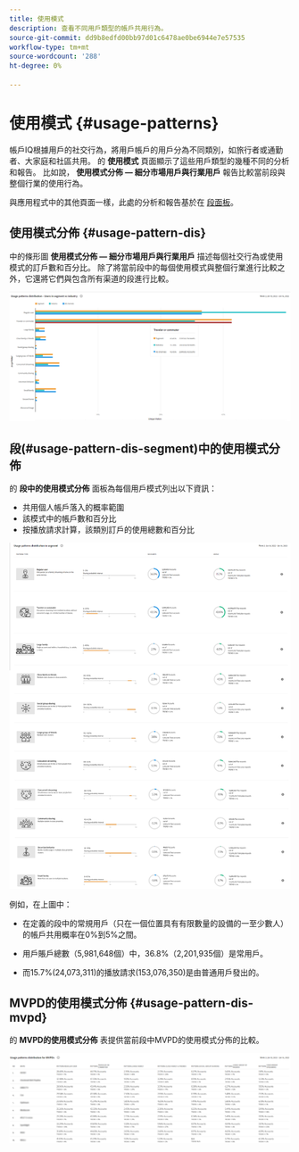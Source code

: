 ```yaml
---
title: 使用模式
description: 查看不同用戶類型的帳戶共用行為。
source-git-commit: dd9b8edfd00bb97d01c6478ae0be6944e7e57535
workflow-type: tm+mt
source-wordcount: '288'
ht-degree: 0%

---
```



# 使用模式 {#usage-patterns}

帳戶IQ根據用戶的社交行為，將用戶帳戶的用戶分為不同類別，如旅行者或通勤者、大家庭和社區共用。 的 **使用模式** 頁面顯示了這些用戶類型的幾種不同的分析和報告。 比如說， **使用模式分佈 — 細分市場用戶與行業用戶** 報告比較當前段與整個行業的使用行為。

與應用程式中的其他頁面一樣，此處的分析和報告基於在 [段面板](/help/AccountIQ/segments-timeframe.md)。

## 使用模式分佈 {#usage-pattern-dis}

中的條形圖 **使用模式分佈 — 細分市場用戶與行業用戶** 描述每個社交行為或使用模式的訂戶數和百分比。 除了將當前段中的每個使用模式與整個行業進行比較之外，它還將它們與包含所有渠道的段進行比較。

![](assets/segment-users-industry.png)

## 段(#usage-pattern-dis-segment)中的使用模式分佈

的 **段中的使用模式分佈** 面板為每個用戶模式列出以下資訊：

* 共用個人帳戶落入的概率範圍
* 該模式中的帳戶數和百分比
* 按播放請求計算，該類別訂戶的使用總數和百分比

![](assets/usage-pattern-segmentwise.png)

例如，在上圖中：

* 在定義的段中的常規用戶（只在一個位置具有有限數量的設備的一至少數人）的帳戶共用概率在0%到5%之間。

* 用戶賬戶總數（5,981,648個）中，36.8%（2,201,935個）是常用戶。

* 而15.7%(24,073,311)的播放請求(153,076,350)是由普通用戶發出的。

## MVPD的使用模式分佈 {#usage-pattern-dis-mvpd}

的 **MVPD的使用模式分佈** 表提供當前段中MVPD的使用模式分佈的比較。

![](assets/usage-patterns-mvpdwise.png)